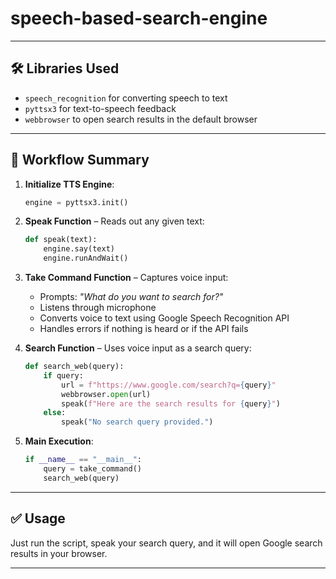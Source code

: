 # speech-based-search-engine


---

## 🛠️ **Libraries Used**

* `speech_recognition` for converting speech to text
* `pyttsx3` for text-to-speech feedback
* `webbrowser` to open search results in the default browser

---

## 🔁 **Workflow Summary**

1. **Initialize TTS Engine**:

   ```python
   engine = pyttsx3.init()
   ```

2. **Speak Function** – Reads out any given text:

   ```python
   def speak(text):
       engine.say(text)
       engine.runAndWait()
   ```

3. **Take Command Function** – Captures voice input:

   * Prompts: *"What do you want to search for?"*
   * Listens through microphone
   * Converts voice to text using Google Speech Recognition API
   * Handles errors if nothing is heard or if the API fails

4. **Search Function** – Uses voice input as a search query:

   ```python
   def search_web(query):
       if query:
           url = f"https://www.google.com/search?q={query}"
           webbrowser.open(url)
           speak(f"Here are the search results for {query}")
       else:
           speak("No search query provided.")
   ```

5. **Main Execution**:

   ```python
   if __name__ == "__main__":
       query = take_command()
       search_web(query)
   ```

---

## ✅ **Usage**

Just run the script, speak your search query, and it will open Google search results in your browser.

---

